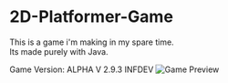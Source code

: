 # 2D-Platformer-Game

This is a game i'm making in my spare time.<br>
Its made purely with Java.

<label>Game Version: ALPHA V 2.9.3 INFDEV</label>
<img src="https://ibb.co/8D5TgBK" alt="Game Preview">
